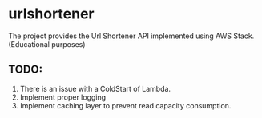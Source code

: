 # urlshortener
The project provides the Url Shortener API implemented using AWS Stack. (Educational purposes)

## TODO:
1. There is an issue with a ColdStart of Lambda.
2. Implement proper logging
3. Implement caching layer to prevent read capacity consumption.

